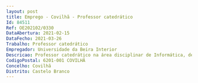 ```yaml
--- 
layout: post
title: Emprego - Covilhã - Professor catedrático
Id: 84511
Ref: OE202102/0330
DataAbertura: 2021-02-15
DataFecho: 2021-03-26
Trabalho: Professor catedrático
Empregador: Universidade da Beira Interior
Descricao: Professor catedrático na área disciplinar de Informática, de acordo com o conteúdo funcional previsto para a categoria no ECDU
CodigoPostal: 6201-001 COVILHÃ
Concelho: Covilhã
Distrito: Castelo Branco
--- 
```

